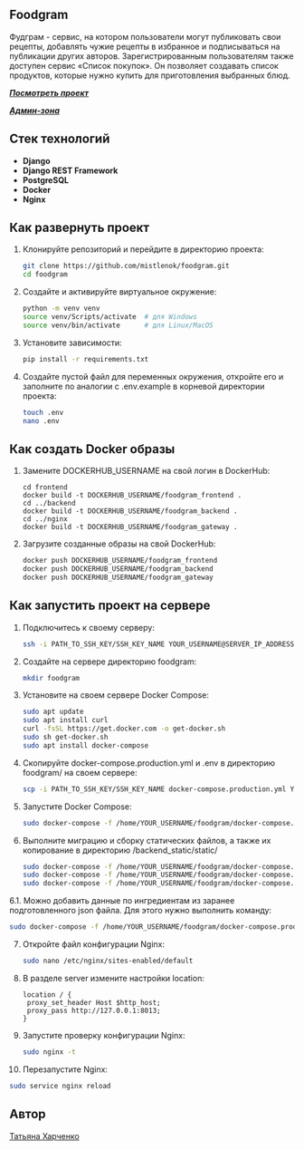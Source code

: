 ## Foodgram

Фудграм - сервис, на котором пользователи могут публиковать свои рецепты, добавлять чужие рецепты в избранное и подписываться на публикации других авторов. Зарегистрированным пользователям также доступен сервис «Список покупок». Он позволяет создавать список продуктов, которые нужно купить для приготовления выбранных блюд.

**_[Посмотреть проект](http://foodassistant.sytes.net/)_**

**_[Админ-зона](http://foodassistant.sytes.net/admin/)_**

## Стек технологий

- **Django**
- **Django REST Framework**
- **PostgreSQL**
- **Docker**
- **Nginx**

## Как развернуть проект

1. Клонируйте репозиторий и перейдите в директорию проекта:

   ```bash
   git clone https://github.com/mistlenok/foodgram.git
   cd foodgram
   ```

2. Создайте и активируйте виртуальное окружение:

   ```bash
   python -m venv venv
   source venv/Scripts/activate  # для Windows
   source venv/bin/activate      # для Linux/MacOS
   ```

3. Установите зависимости:

   ```bash
   pip install -r requirements.txt
   ```

4. Создайте пустой файл для переменных окружения, откройте его и заполните по аналогии с .env.example в корневой директории проекта:

   ```bash
   touch .env
   nano .env
   ```

## Как создать Docker образы

1. Замените DOCKERHUB_USERNAME на свой логин в DockerHub:

   ```
   cd frontend
   docker build -t DOCKERHUB_USERNAME/foodgram_frontend .
   cd ../backend
   docker build -t DOCKERHUB_USERNAME/foodgram_backend .
   cd ../nginx
   docker build -t DOCKERHUB_USERNAME/foodgram_gateway .
   ```

2. Загрузите созданные образы на свой DockerHub:

   ```bash
   docker push DOCKERHUB_USERNAME/foodgram_frontend
   docker push DOCKERHUB_USERNAME/foodgram_backend
   docker push DOCKERHUB_USERNAME/foodgram_gateway
   ```

## Как запустить проект на сервере
 
1. Подключитесь к своему серверу:

   ```bash
   ssh -i PATH_TO_SSH_KEY/SSH_KEY_NAME YOUR_USERNAME@SERVER_IP_ADDRESS 
   ```

2. Создайте на сервере директорию foodgram:

   ```bash
   mkdir foodgram 
   ```

3. Установите на своем сервере Docker Compose:

   ```bash
   sudo apt update
   sudo apt install curl
   curl -fsSL https://get.docker.com -o get-docker.sh
   sudo sh get-docker.sh
   sudo apt install docker-compose
   ```

4. Скопируйте docker-compose.production.yml и .env в директорию foodgram/ на своем сервере:
   ```bash
   scp -i PATH_TO_SSH_KEY/SSH_KEY_NAME docker-compose.production.yml YOUR_USERNAME@SERVER_IP_ADDRESS:/home/YOUR_USERNAME/foodgram/docker-compose.production.yml
   ```

5. Запустите Docker Compose:

   ```bash
   sudo docker-compose -f /home/YOUR_USERNAME/foodgram/docker-compose.production.yml up -d
   ```

6. Выполните миграцию и сборку статических файлов, а также их копирование в директорию /backend_static/static/

   ```bash
   sudo docker-compose -f /home/YOUR_USERNAME/foodgram/docker-compose.production.yml exec backend python manage.py migrate
   sudo docker-compose -f /home/YOUR_USERNAME/foodgram/docker-compose.production.yml exec backend python manage.py collectstatic
   sudo docker-compose -f /home/YOUR_USERNAME/foodgram/docker-compose.production.yml exec backend cp -r /app/collected_static/. /backend_static/static/
   ```
6.1. Можно добавить данные по ингредиентам из заранее подготовленного json файла. Для этого нужно выполнить команду:
   ```bash
   sudo docker-compose -f /home/YOUR_USERNAME/foodgram/docker-compose.production.yml exec backend python manage.py load_data
   ```

7. Откройте файл конфигурации Nginx:

   ```bash
   sudo nano /etc/nginx/sites-enabled/default
   ```

8. В разделе server измените настройки location:

   ```
   location / {
    proxy_set_header Host $http_host;
    proxy_pass http://127.0.0.1:8013;
   }
   ```

9. Запустите проверку конфигурации Nginx:

   ```bash
   sudo nginx -t
   ```

10. Перезапустите Nginx:

   ```bash
   sudo service nginx reload
   ```

## Автор

[Татьяна Харченко](https://github.com/mistlenok)
